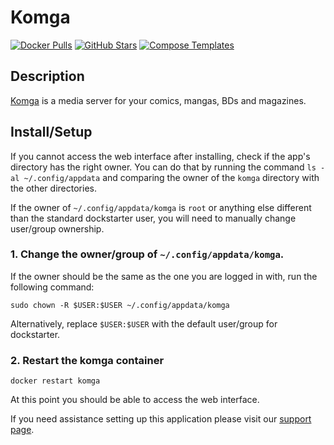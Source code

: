 # Komga

[![Docker Pulls](https://img.shields.io/docker/pulls/gotson/komga?style=flat-square&color=607D8B&label=docker%20pulls&logo=docker)](https://hub.docker.com/r/gotson/komga)
[![GitHub Stars](https://img.shields.io/github/stars/gotson/komga?style=flat-square&color=607D8B&label=github%20stars&logo=github)](https://github.com/gotson/komga)
[![Compose Templates](https://img.shields.io/static/v1?style=flat-square&color=607D8B&label=compose&message=templates)](https://github.com/GhostWriters/DockSTARTer/tree/master/compose/.apps/komga)

## Description

[Komga](https://komga.org) is a media server for your comics, mangas, BDs and magazines.

## Install/Setup

If you cannot access the web interface after installing, check if the app's directory has the right owner. You can do that by running the command `ls -al ~/.config/appdata` and comparing the owner of the `komga` directory with the other directories. 

If the owner of `~/.config/appdata/komga` is `root` or anything else different than the standard dockstarter user, you will need to manually change user/group ownership.

### 1. Change the owner/group of `~/.config/appdata/komga`.

If the owner should be the same as the one you are logged in with, run the following command:

`sudo chown -R $USER:$USER ~/.config/appdata/komga`

Alternatively, replace `$USER:$USER` with the default user/group for dockstarter.

### 2. Restart the komga container

`docker restart komga`

At this point you should be able to access the web interface.

If you need assistance setting up this application please visit our [support page](https://dockstarter.com/basics/support/).
